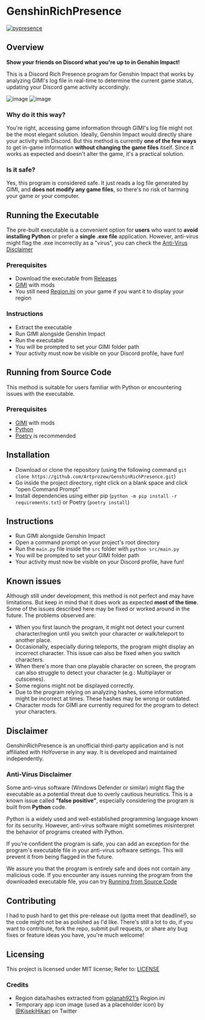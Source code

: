 # GenshinRichPresence

[![pypresence](https://img.shields.io/badge/using-pypresence-00bb88.svg?style=for-the-badge&logo=discord&logoWidth=20)](https://github.com/qwertyquerty/pypresence)

## Overview

**Show your friends on Discord what you're up to in Genshin Impact!**

This is a Discord Rich Presence program for Genshin Impact that works by analyzing GIMI's log file in real-time to determine the current game status, updating your Discord game activity accordingly.

![image][example1]
![image][example2]

### Why do it this way?

You're right, accessing game information through GIMI's log file might not be the most elegant solution. Ideally, Genshin Impact would directly share your activity with Discord.
But this method is currently **one of the few ways** to get in-game information **without changing the game files** itself. Since it works as expected and doesn't alter the game, it's a practical solution.

### Is it safe?

Yes, this program is considered safe. It just reads a log file generated by GIMI, and **does not modify any game files**, so there's no risk of harming your game or your computer.

## Running the Executable

The pre-built executable is a convenient option for **users** who want to **avoid installing Python** or prefer a **single .exe file** application.
However, anti-virus might flag the .exe incorrectly as a "virus", you can check the [Anti-Virus Disclaimer](#anti-virus-disclaimer)

### Prerequisites

- Download the executable from [Releases][releases]
- [GIMI][GIMI] with mods
- You still need [Region.ini][Region.ini] on your game if you want it to display your region

### Instructions

- Extract the executable
- Run GIMI alongside Genshin Impact
- Run the executable
- You will be prompted to set your GIMI folder path
- Your activity must now be visible on your Discord profile, have fun!

## Running from Source Code

This method is suitable for users familiar with Python or encountering issues with the executable.

### Prerequisites

- [GIMI][GIMI] with mods
- [Python][Python]
- [Poetry][Poetry] is recommended

## Installation

- Download or clone the repository (using the following command `git clone https://github.com/Artprozew/GenshinRichPresence.git`)
- Go inside the project directory, right click on a blank space and click "open Command Prompt"
- Install dependencies using either pip (`python -m pip install -r requirements.txt`) or Poetry (`poetry install`)

## Instructions

- Run GIMI alongside Genshin Impact
- Open a command prompt on your project's root directory
- Run the `main.py` file inside the `src` folder with `python src/main.py`
- You will be prompted to set your GIMI folder path
- Your activity must now be visible on your Discord profile, have fun!

## Known issues

Although still under development, this method is not perfect and may have limitations. But keep in mind that it does work as expected **most of the time**.
Some of the issues described here may be fixed or worked around in the future. The problems observed are:

- When you first launch the program, it might not detect your current character/region until you switch your character or walk/teleport to another place.
- Occasionally, especially during teleports, the program might display an incorrect character. This issue can also be fixed when you switch characters.
- When there's more than one playable character on screen, the program can also struggle to detect your character (e.g.: Multiplayer or cutscenes).
- Some regions might not be displayed correctly.
- Due to the program relying on analyzing hashes, some information might be incorrect at times. These hashes may be wrong or outdated.
- Character mods for GIMI are currently required for the program to detect your characters.

## Disclaimer

GenshinRichPresence is an unofficial third-party application and is not affiliated with HoYoverse in any way. It is developed and maintained independently.

### Anti-Virus Disclaimer

Some anti-virus software (Windows Defender or similar) might flag the executable as a potential threat due to overly cautious heuristics. This is a known issue called **"false positive"**, especially considering the program is built from **Python** code.

Python is a widely used and well-established programming language known for its security. However, anti-virus software might sometimes misinterpret the behavior of programs created with Python.

If you're confident the program is safe, you can add an exception for the program's executable file in your anti-virus software settings. This will prevent it from being flagged in the future.

We assure you that the program is entirely safe and does not contain any malicious code. If you encounter any issues running the program from the downloaded executable file, you can try [Running from Source Code](#running-from-source-code)

## Contributing

I had to push hard to get this pre-release out (gotta meet that deadline!), so the code might not be as polished as I'd like. There's still a lot to do, if you want to contribute, fork the repo, submit pull requests, or share any bug fixes or feature ideas you have, you're much welcome!

## Licensing

This project is licensed under MIT license; Refer to: [LICENSE][LICENSE]

### Credits

- Region data/hashes extracted from [golanah921's][golanah921] Region.ini
- Temporary app icon image (used as a placeholder icon) by [@KisekiHikari][KisekiHikari] on Twitter

[example1]: https://github.com/Artprozew/GenshinRichPresence/assets/33605982/1f428371-d880-4783-802d-93f9526af002
[example2]: https://github.com/Artprozew/GenshinRichPresence/assets/33605982/1a78f6af-5cda-48e2-849a-da2f7b75c113

[releases]: https://github.com/Artprozew/GenshinRichPresence/releases

[GIMI]: https://github.com/SilentNightSound/GI-Model-Importer
[Region.ini]: https://github.com/leotorrez/LeoTools/blob/main/releases/Region.ini
[Python]: https://www.python.org/downloads/release/python-3123
[Poetry]: https://python-poetry.org/docs/#installing-with-the-official-installer

[golanah921]: https://gamebanana.com/tools/15459
[KisekiHikari]: https://x.com/KisekiHikari

[LICENSE]: https://github.com/Artprozew/GenshinRichPresence/blob/master/LICENSE
